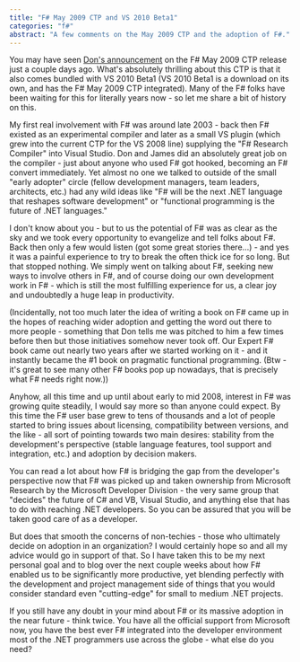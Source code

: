 ```yaml
---
title: "F# May 2009 CTP and VS 2010 Beta1"
categories: "f#"
abstract: "A few comments on the May 2009 CTP and the adoption of F#."
---
```

You may have seen [Don's announcement](http://blogs.msdn.com/dsyme/archive/2009/05/20/visual-studio-2010-beta1-with-f-is-now-available-plus-matching-f-ctp-update-for-vs2008.aspx) on the F# May 2009 CTP release just a couple days ago. What's absolutely thrilling about this CTP is that it also comes bundled with VS 2010 Beta1 (VS 2010 Beta1 is a download on its own, and has the F# May 2009 CTP integrated). Many of the F# folks have been waiting for this for literally years now - so let me share a bit of history on this.

My first real involvement with F# was around late 2003 - back then F# existed as an experimental compiler and later as a small VS plugin (which grew into the current CTP for the VS 2008 line) supplying the "F# Research Compiler" into Visual Studio. Don and James did an absolutely great job on the compiler - just about anyone who used F# got hooked, becoming an F# convert immediately. Yet almost no one we talked to outside of the small "early adopter" circle (fellow development managers, team leaders, architects, etc.) had any wild ideas like "F# will be the next .NET language that reshapes software development" or "functional programming is the future of .NET languages."

I don't know about you - but to us the potential of F# was as clear as the sky and we took every opportunity to evangelize and tell folks about F#. Back then only a few would listen (got some great stories there...) - and yes it was a painful experience to try to break the often thick ice for so long. But that stopped nothing. We simply went on talking about F#, seeking new ways to involve others in F#, and of course doing our own development work in F# - which is still the most fulfilling experience for us, a clear joy and undoubtedly a huge leap in productivity.

(Incidentally, not too much later the idea of writing a book on F# came up in the hopes of reaching wider adoption and getting the word out there to more people - something that Don tells me was pitched to him a few times before then but those initiatives somehow never took off. Our Expert F# book came out nearly two years after we started working on it - and it instantly became the #1 book on pragmatic functional programming. (Btw - it's great to see many other F# books pop up nowadays, that is precisely what F# needs right now.))

Anyhow, all this time and up until about early to mid 2008, interest in F# was growing quite steadily, I would say more so than anyone could expect. By this time the F# user base grew to tens of thousands and a lot of people started to bring issues about licensing, compatibility between versions, and the like - all sort of pointing towards two main desires: stability from the development's perspective (stable language features, tool support and integration, etc.) and adoption by decision makers.

You can read a lot about how F# is bridging the gap from the developer's perspective now that F# was picked up and taken ownership from Microsoft Research by the Microsoft Developer Division - the very same group that "decides" the future of C# and VB, Visual Studio, and anything else that has to do with reaching .NET developers. So you can be assured that you will be taken good care of as a developer.

But does that smooth the concerns of non-techies - those who ultimately decide on adoption in an organization? I would certainly hope so and all my advice would go in support of that. So I have taken this to be my next personal goal and to blog over the next couple weeks about how F# enabled us to be significantly more productive, yet blending perfectly with the development and project management side of things that you would consider standard even "cutting-edge" for small to medium .NET projects.

If you still have any doubt in your mind about F# or its massive adoption in the near future - think twice. You have all the official support from Microsoft now, you have the best ever F# integrated into the developer environment most of the .NET programmers use across the globe - what else do you need?